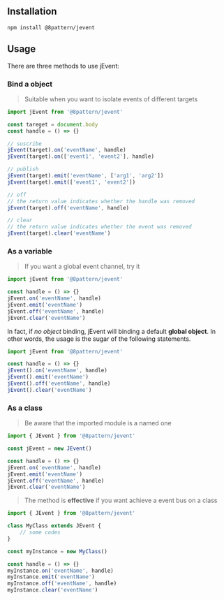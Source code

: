 ## Installation

```node
npm install @8pattern/jevent
```


## Usage

There are three methods to use jEvent:

### Bind a object 
> Suitable when you want to isolate events of different targets

```javascript
import jEvent from '@8pattern/jevent'

const tareget = document.body
const handle = () => {}

// suscribe
jEvent(target).on('eventName', handle)
jEvent(target).on(['event1', 'event2'], handle)

// publish
jEvent(target).emit('eventName', ['arg1', 'arg2'])
jEvent(target).emit(['event1', 'event2'])

// off
// the return value indicates whether the handle was removed
jEvent(target).off('eventName', handle)

// clear
// the return value indicates whether the event was removed
jEvent(target).clear('eventName')
```

### As a variable
> If you want a global event channel, try it

```javascript
import jEvent from '@8pattern/jevent'

const handle = () => {}
jEvent.on('eventName', handle)
jEvent.emit('eventName')
jEvent.off('eventName', handle)
jEvent.clear('eventName')
```

In fact, if *no object*  binding, jEvent will binding a default **global object**. In other words, the usage is the sugar of the following statements.

```javascript
import jEvent from '@8pattern/jevent'

const handle = () => {}
jEvent().on('eventName', handle)
jEvent().emit('eventName')
jEvent().off('eventName', handle)
jEvent().clear('eventName')
```

### As a class

> Be aware that the imported module is a named one

```javascript
import { JEvent } from '@8pattern/jevent'

const jEvent = new JEvent()

const handle = () => {}
jEvent.on('eventName', handle)
jEvent.emit('eventName')
jEvent.off('eventName', handle)
jEvent.clear('eventName')
```

> The method is **effective** if you want achieve a event bus on a class
```javascript
import { JEvent } from '@8pattern/jevent'

class MyClass extends JEvent {
    // some codes
}

const myInstance = new MyClass()

const handle = () => {}
myInstance.on('eventName', handle)
myInstance.emit('eventName')
myInstance.off('eventName', handle)
myInstance.clear('eventName')
```
